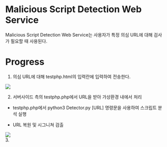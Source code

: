 # Malicious Script Detection Web Service
Malicious Script Detection Web Service는 사용자가 특정 의심 URL에 대해 검사가 필요할 때 사용된다.

# Progress
1. 의심 URL에 대해 testphp.html의 입력란에 입력하여 전송한다.

<div>
  <img src="https://user-images.githubusercontent.com/43469662/75993627-1d73e600-5f3d-11ea-8468-ef4221f286a8.png"></img>
</div>

2. 서버사이드 측의 testphp.php에서 URL을 받아 가상환경 내에서 처리
  - testphp.php에서 python3 Detector.py [URL] 명령문을 사용하여 스크립트 분석 실행
  
  - URL 복원 및 시그니쳐 검출
  <div>
    <img src="https://user-images.githubusercontent.com/43469662/75997715-1bad2100-5f43-11ea-9527-269f48523c2f.png"></img>
  </div>
3. 
